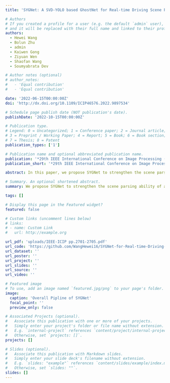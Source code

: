 ```yaml
---
title: 'SYGNet: A SVD-YOLO based GhostNet for Real-time Driving Scene Parsing'

# Authors
# If you created a profile for a user (e.g. the default `admin` user), write the username (folder name) here
# and it will be replaced with their full name and linked to their profile.
authors:
  - Hewei Wang
  - Bolun Zhu
  - admin
  - Kaiwen Gong
  - Ziyuan Wen
  - Shaofan Wang
  - Soumyabrata Dev

# Author notes (optional)
# author_notes:
#   - 'Equal contribution'
#   - 'Equal contribution'

date: '2022-06-15T00:00:00Z'
doi: 'http://dx.doi.org/10.1109/ICIP46576.2022.9897534'

# Schedule page publish date (NOT publication's date).
publishDate: '2022-10-15T00:00:00Z'

# Publication type.
# Legend: 0 = Uncategorized; 1 = Conference paper; 2 = Journal article;
# 3 = Preprint / Working Paper; 4 = Report; 5 = Book; 6 = Book section;
# 7 = Thesis; 8 = Patent
publication_types: ['1']

# Publication name and optional abbreviated publication name.
publication: '*29th IEEE International Conference on Image Processing (ICIP)*'
publication_short: '*29th IEEE International Conference on Image Processing (ICIP)*'

abstract: In this paper, we propose SYGNet to strengthen the scene parsing ability of autonomous driving under complicated road conditions. The SYGNet includes feature extraction component and SVD-YOLO GhostNet component. The SVD-YOLO GhostNet component combines Singular Value Decomposition (SVD), You Only Look Once (YOLO) and GhostNet. In the feature extraction component, we propose an algorithm based on VoxelNet to extract point cloud features and image features. In SVD-YOLO GhostNet component, the image data is decomposed by SVD, and we obtain data with stronger spatial and environmental characteristics. YOLOv3 is used to obtain the future map, then convert to GhostNet, which is used to realize the real-time scene parsing by utilizing fewer filters to generate some intrinsic feature maps. We use KITTI dataset to perform our experiments and the results show that the SYGNet is more robust and can further enhance the accuracy of real-time driving scene parsing.

# Summary. An optional shortened abstract.
summary: We propose SYGNet to strengthen the scene parsing ability of autonomous driving under complicated road conditions.  

tags: []

# Display this page in the Featured widget?
featured: false

# Custom links (uncomment lines below)
# links:
# - name: Custom Link
#   url: http://example.org

url_pdf: 'uploads/IEEE-ICIP pp.2701-2705.pdf'
url_code: 'https://github.com/WangHewei16/SYGNet-for-Real-time-Driving-Scene-Parsing'
url_dataset: ''
url_poster: ''
url_project: ''
url_slides: ''
url_source: ''
url_video: ''

# Featured image
# To use, add an image named `featured.jpg/png` to your page's folder.
image:
  caption: 'Overall Pipline of SYGNet'
  focal_point: ''
  preview_only: false

# Associated Projects (optional).
#   Associate this publication with one or more of your projects.
#   Simply enter your project's folder or file name without extension.
#   E.g. `internal-project` references `content/project/internal-project/index.md`.
#   Otherwise, set `projects: []`.
projects: []

# Slides (optional).
#   Associate this publication with Markdown slides.
#   Simply enter your slide deck's filename without extension.
#   E.g. `slides: "example"` references `content/slides/example/index.md`.
#   Otherwise, set `slides: ""`.
slides: []
---
```

